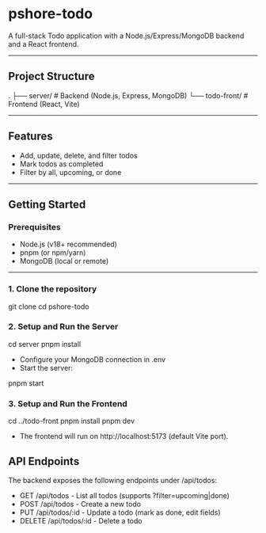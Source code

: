 # pshore-todo

A full-stack Todo application with a Node.js/Express/MongoDB backend and a React frontend.

---

## Project Structure

.
├── server/ # Backend (Node.js, Express, MongoDB)
└── todo-front/ # Frontend (React, Vite)

---

## Features

- Add, update, delete, and filter todos
- Mark todos as completed
- Filter by all, upcoming, or done

---

## Getting Started

### Prerequisites

- Node.js (v18+ recommended)
- pnpm (or npm/yarn)
- MongoDB (local or remote)

---

### 1. Clone the repository

git clone <repo-url>
cd pshore-todo

### 2. Setup and Run the Server

cd server
pnpm install

- Configure your MongoDB connection in .env
- Start the server:

pnpm start

### 3. Setup and Run the Frontend

cd ../todo-front
pnpm install
pnpm dev

- The frontend will run on http://localhost:5173 (default Vite port).

## API Endpoints

The backend exposes the following endpoints under /api/todos:

- GET /api/todos - List all todos (supports ?filter=upcoming|done)
- POST /api/todos - Create a new todo
- PUT /api/todos/:id - Update a todo (mark as done, edit fields)
- DELETE /api/todos/:id - Delete a todo
